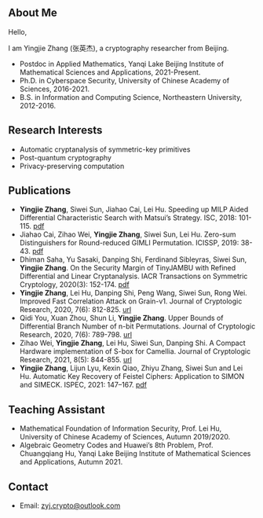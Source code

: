 ## About Me

Hello,

I am Yingjie Zhang (张英杰), a cryptography researcher from Beijing. 

- Postdoc in Applied Mathematics, Yanqi Lake Beijing Institute of Mathematical Sciences and Applications, 2021-Present.
- Ph.D. in Cyberspace Security, University of Chinese Academy of Sciences, 2016-2021.
- B.S. in Information and Computing Science, Northeastern University, 2012-2016.

## Research Interests 
- Automatic cryptanalysis of symmetric-key primitives
- Post-quantum cryptography
- Privacy-preserving computation

## Publications

- **Yingjie Zhang**, Siwei Sun, Jiahao Cai, Lei Hu. Speeding up MILP Aided Differential Characteristic Search with Matsui’s Strategy. ISC, 2018: 101-115. [pdf](https://link.springer.com/content/pdf/10.1007%2F978-3-319-99136-8_6.pdf)
- Jiahao Cai, Zihao Wei, **Yingjie Zhang**, Siwei Sun, Lei Hu. Zero-sum Distinguishers for Round-reduced GIMLI Permutation. ICISSP, 2019: 38-43. [pdf](https://pdfs.semanticscholar.org/1c6e/ae7ea40f163734b5889e270edb3224d4dcc3.pdf)
- Dhiman Saha, Yu Sasaki, Danping Shi, Ferdinand Sibleyras, Siwei Sun, **Yingjie Zhang**. On the Security Margin of TinyJAMBU with Refined Differential and Linear Cryptanalysis. IACR Transactions on Symmetric Cryptology, 2020(3): 152-174. [pdf](https://tosc.iacr.org/index.php/ToSC/article/view/8699/8291)
- **Yingjie Zhang**, Lei Hu, Danping Shi, Peng Wang, Siwei Sun, Rong Wei. Improved Fast Correlation Attack on Grain-v1. Journal of Cryptologic Research, 2020, 7(6): 812-825. [url](http://www.jcr.cacrnet.org.cn/EN/Y2020/V7/I6/812)
- Qidi You, Xuan Zhou, Shun Li, **Yingjie Zhang**. Upper Bounds of Differential Branch Number of n-bit Permutations. Journal of Cryptologic Research, 2020, 7(6): 789-798. [url](http://www.jcr.cacrnet.org.cn/EN/Y2020/V7/I6/789)
- Zihao Wei, **Yingjie Zhang**, Lei Hu, Siwei Sun, Danping Shi. A Compact Hardware implementation of S-box for Camellia. Journal of Cryptologic Research, 2021, 8(5): 844-855. [url](http://www.jcr.cacrnet.org.cn/EN/Y2021/V8/I5/844)
- **Yingjie Zhang**, Lijun Lyu, Kexin Qiao, Zhiyu Zhang, Siwei Sun and Lei Hu. Automatic Key Recovery of Feistel Ciphers: Application to SIMON and SIMECK. ISPEC, 2021: 147–167. [pdf](https://link.springer.com/content/pdf/10.1007%2F978-3-030-93206-0_10.pdf)

## Teaching Assistant
- Mathematical Foundation of Information Security, Prof. Lei Hu, University of Chinese Academy of Sciences, Autumn 2019/2020.
- Algebraic Geometry Codes and Huawei’s 8th Problem, Prof. Chuangqiang Hu, Yanqi Lake Beijing Institute of Mathematical Sciences and Applications, Autumn 2021.

## Contact
- Email: zyj.crypto@outlook.com
